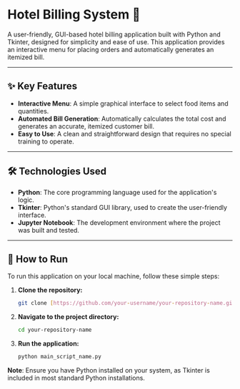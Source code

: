 # Hotel Billing System 🏨

A user-friendly, GUI-based hotel billing application built with Python and Tkinter, designed for simplicity and ease of use. This application provides an interactive menu for placing orders and automatically generates an itemized bill.



---

## ✨ Key Features

* **Interactive Menu**: A simple graphical interface to select food items and quantities.
* **Automated Bill Generation**: Automatically calculates the total cost and generates an accurate, itemized customer bill.
* **Easy to Use**: A clean and straightforward design that requires no special training to operate.

---

## 🛠️ Technologies Used

* **Python**: The core programming language used for the application's logic.
* **Tkinter**: Python's standard GUI library, used to create the user-friendly interface.
* **Jupyter Notebook**: The development environment where the project was built and tested.

---

## 🚀 How to Run

To run this application on your local machine, follow these simple steps:

1.  **Clone the repository:**
    ```bash
    git clone [https://github.com/your-username/your-repository-name.git](https://github.com/your-username/your-repository-name.git)
    ```
2.  **Navigate to the project directory:**
    ```bash
    cd your-repository-name
    ```
3.  **Run the application:**
    ```bash
    python main_script_name.py
    ```

**Note**: Ensure you have Python installed on your system, as Tkinter is included in most standard Python installations.
